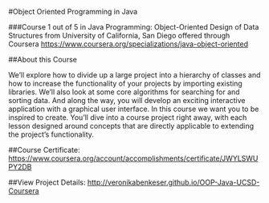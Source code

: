 #Object Oriented Programming in Java

###Course 1 out of 5 in Java Programming: Object-Oriented Design of Data Structures from University of California, San Diego offered through Coursera
https://www.coursera.org/specializations/java-object-oriented

##About this Course

We’ll explore how to divide up a large project into a hierarchy of classes and how to increase the functionality of your projects by importing existing libraries.  We’ll also look at some core algorithms for searching for and sorting data.   And along the way, you will develop an exciting interactive application with a graphical user interface.
In this course we want you to be inspired to create.  You’ll dive into a course project right away, with each lesson designed around concepts that are directly applicable to extending the project’s functionality.  

##Course Certificate: 
https://www.coursera.org/account/accomplishments/certificate/JWYLSWUPY2DB

##View Project Details:
http://veronikabenkeser.github.io/OOP-Java-UCSD-Coursera
